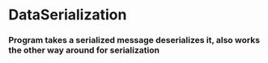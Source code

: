 # DataSerialization

### Program takes a serialized message deserializes it, also works the other way around for serialization
